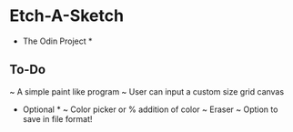 # Etch-A-Sketch
* The Odin Project *

## To-Do
~ A simple paint like program
~ User can input a custom size grid canvas
* Optional *
~ Color picker or % addition of color
~ Eraser
~ Option to save in file format!